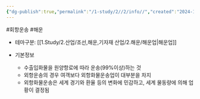 ```yaml
---
{"dg-publish":true,"permalink":"/1-study/2//2/info//","created":"2024-11-20T21:02:29.344+09:00","updated":"2025-06-26T17:03:34.125+09:00"}
---
```


#회항운송 #해운

- 테마구분: [[1.Study/2.산업/조선,해운,기자재 산업/2.해운/해운업\|해운업]]

- 기본정보
	- 수출입화물을 원양항로에 따라 운송(99%이상)하는 것
	- 외항운송의 경우 여객보다 외항화물운송업이 대부분을 차지
	- 외항화물운송은 세계 경기와 환율 등의 변화에 민감하고, 세계 물동량에 의해 업황이 결정됨